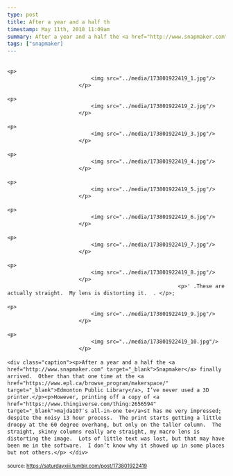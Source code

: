 ```yaml
---
type: post
title: After a year and a half th
timestamp: May 11th, 2018 11:09am
summary: After a year and a half the <a href="http://www.snapmaker.com" target="_blank">Snapmaker</a> finally arrived.  Other than that one time at the <a hr
tags: ["snapmaker]
---
```


                
                
                
                                                                                       <p>
                               <img src="../media/173801922419_1.jpg"/>
                           </p>
                                                                                                                           <p>
                               <img src="../media/173801922419_2.jpg"/>
                           </p>
                                                                                                                           <p>
                               <img src="../media/173801922419_3.jpg"/>
                           </p>
                                                                                                                           <p>
                               <img src="../media/173801922419_4.jpg"/>
                           </p>
                                                                                                                           <p>
                               <img src="../media/173801922419_5.jpg"/>
                           </p>
                                                                                                                           <p>
                               <img src="../media/173801922419_6.jpg"/>
                           </p>
                                                                                                                           <p>
                               <img src="../media/173801922419_7.jpg"/>
                           </p>
                                                                                                                           <p>
                               <img src="../media/173801922419_8.jpg"/>
                           </p>
                                                           <p>' .These are actually straight.  My lens is distorting it.  . </p>;
                                                                                                                           <p>
                               <img src="../media/173801922419_9.jpg"/>
                           </p>
                                                                                                                           <p>
                               <img src="../media/173801922419_10.jpg"/>
                           </p>
                                                                                                                      <div class="caption"><p>After a year and a half the <a href="http://www.snapmaker.com" target="_blank">Snapmaker</a> finally arrived.  Other than that one time at the <a href="https://www.epl.ca/browse_program/makerspace/" target="_blank">Edmonton Public Library</a>, I’ve never used a 3D printer.</p><p>However, printing off a copy of <a href="https://www.thingiverse.com/thing:2656594" target="_blank">majda107′s all-in-one te</a>st has me very impressed; despite the noisy 13 hour process.  The print starts getting a little droopy at the 60 degree overhang, but only on the taller column.  The straight, skinny columns really are straight, my macro lens is distorting the image.  Lots of little text was lost, but that may have been me in the software.  I don’t know why it showed up in some places but not others.</p> </div>
                                    
                
                
                
                
                                
<small>source: https://saturdayxiii.tumblr.com/post/173801922419</small>